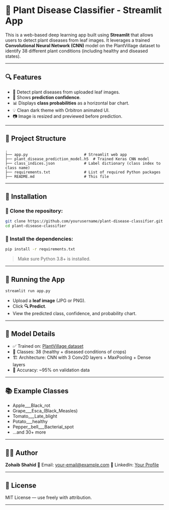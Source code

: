 

# 🌱 Plant Disease Classifier - Streamlit App

This is a web-based deep learning app built using **Streamlit** that allows users to detect plant diseases from leaf images. It leverages a trained **Convolutional Neural Network (CNN)** model on the PlantVillage dataset to identify 38 different plant conditions (including healthy and diseased states).

---

## 🔍 Features

* 🌿 Detect plant diseases from uploaded leaf images.
* 🧪 Shows **prediction confidence**.
* 📊 Displays **class probabilities** as a horizontal bar chart.
* 💡 Clean dark theme with Orbitron animated UI.
* 📷 Image is resized and previewed before prediction.

---

## 📁 Project Structure

```
.
├── app.py                         # Streamlit web app
├── plant_disease_prediction_model.h5  # Trained Keras CNN model
├── class_indices.json             # Label dictionary (class index to class name)
├── requirements.txt               # List of required Python packages
├── README.md                      # This file
```

---

## 🔧 Installation

### 🔹 Clone the repository:

```bash
git clone https://github.com/yourusername/plant-disease-classifier.git
cd plant-disease-classifier
```

### 🔹 Install the dependencies:

```bash
pip install -r requirements.txt
```

> Make sure Python 3.8+ is installed.

---

## 🚀 Running the App

```bash
streamlit run app.py
```

* Upload a **leaf image** (JPG or PNG).
* Click **🔍 Predict**.
* View the predicted class, confidence, and probability chart.

---

## 🧠 Model Details

* ✅ Trained on: [PlantVillage dataset](https://www.kaggle.com/datasets/abdallahalidev/plantvillage-dataset)
* 🔢 Classes: 38 (healthy + diseased conditions of crops)
* 🏗️ Architecture: CNN with 3 Conv2D layers + MaxPooling + Dense layers
* 🎯 Accuracy: \~95% on validation data

---

## 📚 Example Classes

* Apple\_\_\_Black\_rot
* Grape\_\_\_Esca\_(Black\_Measles)
* Tomato\_\_\_Late\_blight
* Potato\_\_\_healthy
* Pepper,\_bell\_\_\_Bacterial\_spot
* ...and 30+ more

---

## 🧑‍💻 Author

**Zohaib Shahid**
📧 Email: [your-email@example.com](mailto:your-email@example.com)
🔗 LinkedIn: [Your Profile](https://www.linkedin.com)

---

## 📜 License

MIT License — use freely with attribution.

---

